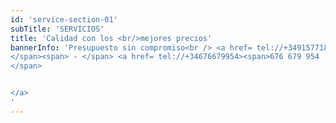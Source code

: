 ```yaml
---
id: 'service-section-01'
subTitle: 'SERVICIOS'
title: 'Calidad con los <br/>mejores precios'
bannerInfo: 'Presupuesto sin compromiso<br /> <a href= tel://+34915771849><span>915 771 849
</span><span> - </span> <a href= tel://+34676679954><span>676 679 954
</span>


</a>
'
---
```

